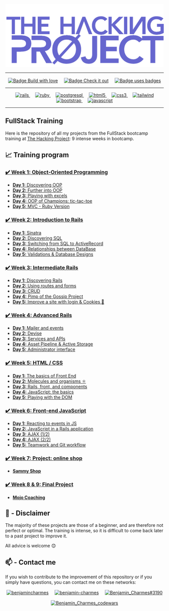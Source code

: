 <img src="./thp-logo.png" alt="logo THP" />

---

<p align="center">
  <a href="https://forthebadge.com"><img align="center" src="https://forthebadge.com/images/badges/built-with-love.svg" alt="Badge Build with love"/></a>
  &nbsp;&nbsp;&nbsp;
  <a href="https://forthebadge.com"><img align="center" src="https://forthebadge.com/images/badges/check-it-out.svg" alt="Badge Check it out"/></a>
  &nbsp;&nbsp;&nbsp;
  <a href="https://forthebadge.com"><img align="center" src="https://forthebadge.com/images/badges/uses-badges.svg" alt="Badge uses badges"/></a>
</p>

---

<p align="center">
  <a href="https://rubyonrails.org" target="_blank" rel="noreferrer"> <img src="https://img.shields.io/badge/Ruby_on_Rails-CC0000?style=for-the-badge&logo=ruby-on-rails&logoColor=white" alt="rails"/> </a>
  &nbsp;&nbsp;&nbsp;
  <a href="https://www.ruby-lang.org/en/" target="_blank" rel="noreferrer"> <img src="https://img.shields.io/badge/Ruby-CC342D?style=for-the-badge&logo=ruby&logoColor=white" alt="ruby"/> </a>
  &nbsp;&nbsp;&nbsp;
  <a href="https://www.postgresql.org" target="_blank" rel="noreferrer"> <img src="https://img.shields.io/badge/PostgreSQL-316192?style=for-the-badge&logo=postgresql&logoColor=white" alt="postgresql"/> </a>
  &nbsp;&nbsp;&nbsp;
  <a href="https://www.w3.org/html/" target="_blank" rel="noreferrer"> <img src="https://img.shields.io/badge/HTML5-E34F26?style=for-the-badge&logo=html5&logoColor=white" alt="html5"/> </a>
  &nbsp;&nbsp;&nbsp;
  <a href="https://www.w3schools.com/css/" target="_blank" rel="noreferrer"> <img src="https://img.shields.io/badge/CSS3-1572B6?style=for-the-badge&logo=css3&logoColor=white" alt="css3"/> </a>
  &nbsp;&nbsp;&nbsp;
  <a href="https://tailwindcss.com/" target="_blank" rel="noreferrer"> <img src="https://img.shields.io/badge/Tailwind_CSS-38B2AC?style=for-the-badge&logo=tailwind-css&logoColor=white" alt="tailwind"/> </a>
  </br>
  <a href="https://getbootstrap.com" target="_blank" rel="noreferrer"> <img src="https://img.shields.io/badge/Bootstrap-563D7C?style=for-the-badge&logo=bootstrap&logoColor=white" alt="bootstrap"/> </a>
  &nbsp;&nbsp;&nbsp;
  <a href="https://developer.mozilla.org/en-US/docs/Web/JavaScript" target="_blank" rel="noreferrer"> <img src="https://img.shields.io/badge/JavaScript-323330?style=for-the-badge&logo=javascript&logoColor=F7DF1E" alt="javascript"/> </a>
</p>

---

## FullStack Training

Here is the repository of all my projects from the FullStack bootcamp training at [The Hacking Project](https://www.thehackingproject.org/): 9 intense weeks in bootcamp.

## :chart_with_upwards_trend: Training program

### [:heavy_check_mark: **Week 1:** Object-Oriented Programming](https://github.com/BenjaminCharmes/THP_FullStack/tree/main/Week_1)

- [**Day 1:** Discovering OOP](https://github.com/BenjaminCharmes/THP_FullStack/tree/main/Week_1/Day_1)
- [**Day 2:** Further into OOP](https://github.com/BenjaminCharmes/THP_FullStack/tree/main/Week_1/Day_2)
- [**Day 3:** Playing with excels](https://github.com/BenjaminCharmes/THP_FullStack/tree/main/Week_1/Day_3)
- [**Day 4:** OOP of Champions: tic-tac-toe](https://github.com/BenjaminCharmes/THP_FullStack/tree/main/Week_1/Day_4)
- [**Day 5:** MVC - Ruby Version](https://github.com/BenjaminCharmes/THP_FullStack/tree/main/Week_1/Day_5)

### [:heavy_check_mark: **Week 2:** Introduction to Rails](https://github.com/BenjaminCharmes/THP_FullStack/tree/main/Week_2)

- [**Day 1:** Sinatra](https://github.com/BenjaminCharmes/THP_FullStack/tree/main/Week_2/Day_1)
- [**Day 2:** Discovering SQL](https://github.com/BenjaminCharmes/THP_FullStack/tree/main/Week_2/Day_2)
- [**Day 3:** Switching from SQL to ActiveRecord](https://github.com/BenjaminCharmes/THP_FullStack/tree/main/Week_2/Day_3)
- [**Day 4:** Relationships between DataBase](https://github.com/BenjaminCharmes/THP_FullStack/tree/main/Week_2/Day_4)
- [**Day 5:** Validations & Database Designs](https://github.com/BenjaminCharmes/THP_FullStack/tree/main/Week_2/Day_5)

### [:heavy_check_mark: **Week 3:** Intermediate Rails](https://github.com/BenjaminCharmes/THP_FullStack/tree/main/Week_3)

- [**Day 1:** Discovering Rails](https://github.com/BenjaminCharmes/THP_FullStack/tree/main/Week_3)
- [**Day 2:** Using routes and forms](https://github.com/BenjaminCharmes/THP_FullStack/tree/main/Week_3)
- [**Day 3:** CRUD](https://github.com/BenjaminCharmes/THP_FullStack/tree/main/Week_3)
- [**Day 4:** Pimp of the Gossip Project](https://github.com/BenjaminCharmes/THP_FullStack/tree/main/Week_3)
- [**Day 5:** Improve a site with login & Cookies 🍪](https://github.com/BenjaminCharmes/THP_FullStack/tree/main/Week_3)

### [:heavy_check_mark: **Week 4:** Advanced Rails](https://github.com/BenjaminCharmes/THP_FullStack/tree/main/Week_4)

- [**Day 1:** Mailer and events](https://github.com/BenjaminCharmes/THP_FullStack/tree/main/Week_4)
- [**Day 2:** Devise](https://github.com/BenjaminCharmes/THP_FullStack/tree/main/Week_4)
- [**Day 3:** Services and APIs](https://github.com/BenjaminCharmes/THP_FullStack/tree/main/Week_4)
- [**Day 4:** Asset Pipeline & Active Storage](https://github.com/BenjaminCharmes/THP_FullStack/tree/main/Week_4)
- [**Day 5:** Administrator interface](https://github.com/BenjaminCharmes/THP_FullStack/tree/main/Week_4)

### [:heavy_check_mark: **Week 5:** HTML / CSS](https://github.com/BenjaminCharmes/THP_FullStack/tree/main/Week_5)

- [**Day 1:** The basics of Front End](https://github.com/BenjaminCharmes/THP_FullStack/tree/main/Week_5/Day_1)
- [**Day 2:** Molecules and organisms ⚛](https://github.com/BenjaminCharmes/THP_FullStack/tree/main/Week_5/Day_2)
- [**Day 3:** Rails, front, and components](https://github.com/BenjaminCharmes/THP_FullStack/tree/main/Week_5/Day_3)
- [**Day 4:** JavaScript: the basics](https://github.com/BenjaminCharmes/THP_FullStack/tree/main/Week_5/Day_4)
- [**Day 5:** Playing with the DOM](https://github.com/BenjaminCharmes/THP_FullStack/tree/main/Week_5/Day_5)

### [:heavy_check_mark: **Week 6:** Front-end JavaScript](https://github.com/BenjaminCharmes/THP_FullStack/tree/main/Week_6)

- [**Day 1:** Reacting to events in JS](https://github.com/BenjaminCharmes/THP_Introduction/tree/main/Week_3/Day_1)
- [**Day 2:** JavaScript in a Rails application](https://github.com/BenjaminCharmes/THP_Introduction/tree/main/Week_3/Day_2)
- [**Day 3:** AJAX (1/2)](https://github.com/BenjaminCharmes/THP_Introduction/tree/main/Week_3/Day_3)
- [**Day 4:** AJAX (2/2)](https://github.com/BenjaminCharmes/THP_Introduction/tree/main/Week_3/Day_4)
- [**Day 5:** Teamwork and Git workflow](https://github.com/BenjaminCharmes/THP_Introduction/tree/main/Week_3/Day_5)

### [:heavy_check_mark: **Week 7:** Project: online shop](https://github.com/BenjaminCharmes/THP_FullStack/tree/main/Week_7)

- [**Sammy Shop**](https://github.com/BenjaminCharmes/THP_Introduction/tree/main/Week_3/Day_1)

### [:heavy_check_mark: **Week 8 & 9:** Final Project](https://github.com/BenjaminCharmes/THP_FullStack/tree/main/Week_8_%26_9)

- [**Mojo Coaching**](https://github.com/BenjaminCharmes/THP_FullStack/tree/main/Week_8_%26_9)

## 🚨 - Disclaimer

The majority of these projects are those of a beginner, and are therefore not perfect or optimal. The training is intense, so it is difficult to come back later to a past project to improve it.

All advice is welcome 😊

## 📫 - Contact me

If you wish to contribute to the improvement of this repository or if you simply have questions, you can contact me on these networks:

<p align="center">
<a href="https://twitter.com/benjamincharmes" target="blank"><img align="center" src="https://raw.githubusercontent.com/rahuldkjain/github-profile-readme-generator/master/src/images/icons/Social/twitter.svg" alt="benjamincharmes" width="50" height="50"/></a>
&nbsp;&nbsp;&nbsp;
<a href="https://linkedin.com/in/benjamin-charmes" target="blank"><img align="center" src="https://raw.githubusercontent.com/rahuldkjain/github-profile-readme-generator/master/src/images/icons/Social/linked-in-alt.svg" alt="benjamin-charmes" width="50" height="50"/></a>
&nbsp;&nbsp;&nbsp;
<a href="https://discord.gg/Benjamin_Charmes#3190" target="blank"><img align="center" src="https://raw.githubusercontent.com/rahuldkjain/github-profile-readme-generator/master/src/images/icons/Social/discord.svg" alt="Benjamin_Charmes#3190" width="50" height="50"/></a>
</p>
<p align="center">
<a href="https://www.codewars.com/users/BenjaminCharmes" target="blank"><img align="center" src="https://www.codewars.com/users/BenjaminCharmes/badges/large" alt="Benjamin_Charmes_codewars"/></a>
</p>